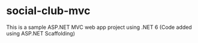# social-club-mvc
This is a sample ASP.NET MVC web app project using .NET 6 (Code added using ASP.NET Scaffolding)
